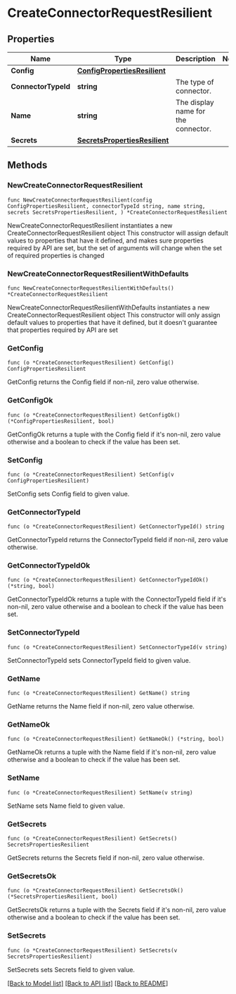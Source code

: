 # CreateConnectorRequestResilient

## Properties

Name | Type | Description | Notes
------------ | ------------- | ------------- | -------------
**Config** | [**ConfigPropertiesResilient**](ConfigPropertiesResilient.md) |  | 
**ConnectorTypeId** | **string** | The type of connector. | 
**Name** | **string** | The display name for the connector. | 
**Secrets** | [**SecretsPropertiesResilient**](SecretsPropertiesResilient.md) |  | 

## Methods

### NewCreateConnectorRequestResilient

`func NewCreateConnectorRequestResilient(config ConfigPropertiesResilient, connectorTypeId string, name string, secrets SecretsPropertiesResilient, ) *CreateConnectorRequestResilient`

NewCreateConnectorRequestResilient instantiates a new CreateConnectorRequestResilient object
This constructor will assign default values to properties that have it defined,
and makes sure properties required by API are set, but the set of arguments
will change when the set of required properties is changed

### NewCreateConnectorRequestResilientWithDefaults

`func NewCreateConnectorRequestResilientWithDefaults() *CreateConnectorRequestResilient`

NewCreateConnectorRequestResilientWithDefaults instantiates a new CreateConnectorRequestResilient object
This constructor will only assign default values to properties that have it defined,
but it doesn't guarantee that properties required by API are set

### GetConfig

`func (o *CreateConnectorRequestResilient) GetConfig() ConfigPropertiesResilient`

GetConfig returns the Config field if non-nil, zero value otherwise.

### GetConfigOk

`func (o *CreateConnectorRequestResilient) GetConfigOk() (*ConfigPropertiesResilient, bool)`

GetConfigOk returns a tuple with the Config field if it's non-nil, zero value otherwise
and a boolean to check if the value has been set.

### SetConfig

`func (o *CreateConnectorRequestResilient) SetConfig(v ConfigPropertiesResilient)`

SetConfig sets Config field to given value.


### GetConnectorTypeId

`func (o *CreateConnectorRequestResilient) GetConnectorTypeId() string`

GetConnectorTypeId returns the ConnectorTypeId field if non-nil, zero value otherwise.

### GetConnectorTypeIdOk

`func (o *CreateConnectorRequestResilient) GetConnectorTypeIdOk() (*string, bool)`

GetConnectorTypeIdOk returns a tuple with the ConnectorTypeId field if it's non-nil, zero value otherwise
and a boolean to check if the value has been set.

### SetConnectorTypeId

`func (o *CreateConnectorRequestResilient) SetConnectorTypeId(v string)`

SetConnectorTypeId sets ConnectorTypeId field to given value.


### GetName

`func (o *CreateConnectorRequestResilient) GetName() string`

GetName returns the Name field if non-nil, zero value otherwise.

### GetNameOk

`func (o *CreateConnectorRequestResilient) GetNameOk() (*string, bool)`

GetNameOk returns a tuple with the Name field if it's non-nil, zero value otherwise
and a boolean to check if the value has been set.

### SetName

`func (o *CreateConnectorRequestResilient) SetName(v string)`

SetName sets Name field to given value.


### GetSecrets

`func (o *CreateConnectorRequestResilient) GetSecrets() SecretsPropertiesResilient`

GetSecrets returns the Secrets field if non-nil, zero value otherwise.

### GetSecretsOk

`func (o *CreateConnectorRequestResilient) GetSecretsOk() (*SecretsPropertiesResilient, bool)`

GetSecretsOk returns a tuple with the Secrets field if it's non-nil, zero value otherwise
and a boolean to check if the value has been set.

### SetSecrets

`func (o *CreateConnectorRequestResilient) SetSecrets(v SecretsPropertiesResilient)`

SetSecrets sets Secrets field to given value.



[[Back to Model list]](../README.md#documentation-for-models) [[Back to API list]](../README.md#documentation-for-api-endpoints) [[Back to README]](../README.md)


